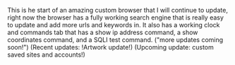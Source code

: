 This is he start of an amazing custom browser that I will continue to update, right now the browser has a fully working search engine that is really easy to update and add more urls and keywords in. It also has a working clock and commands tab that has a show ip address command, a show coordinates command, and a SQLI test command.
("more updates coming soon!")
(Recent updates: !Artwork update!) 
(Upcoming update: custom saved sites and accounts!) 

